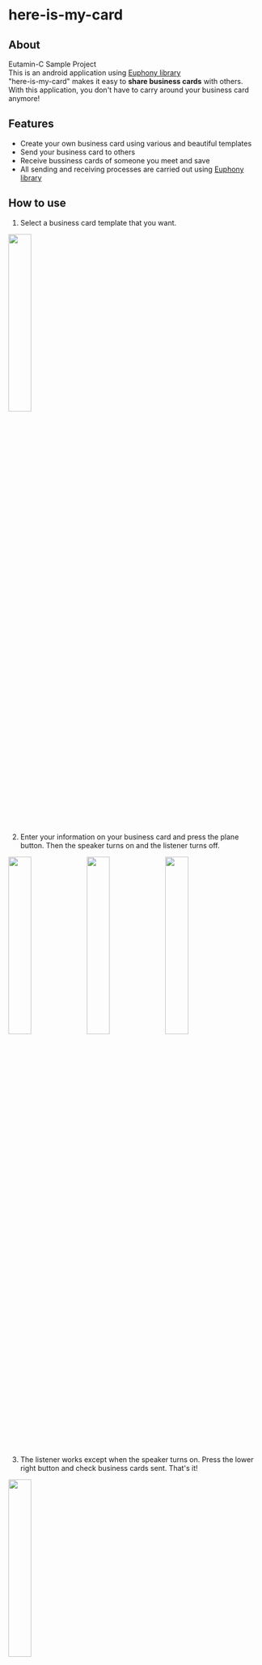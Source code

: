 # here-is-my-card

## About
Eutamin-C Sample Project<br>
This is an android application using [Euphony library](https://github.com/euphony-io/euphony)<br>
"here-is-my-card" makes it easy to **share business cards** with others.<br>
With this application, you don't have to carry around your business card anymore!<br>

## Features

- Create your own business card using various and beautiful templates
- Send your business card to others
- Receive bussiness cards of someone you meet and save
- All sending and receiving processes are carried out using [Euphony library](https://github.com/euphony-io/euphony)

## How to use

1. Select a business card template that you want.

<img src = "https://user-images.githubusercontent.com/68395698/130160475-4242d19d-e795-454e-a782-242ef203ed60.gif" width =30% />

2. Enter your information on your business card and press the plane button. Then the speaker turns on and the listener turns off.

<img src = "https://user-images.githubusercontent.com/68395698/130109455-c5de67ed-545b-460c-ae74-9d4cbb307184.png" width =30% /> <img src = "https://user-images.githubusercontent.com/68395698/130109811-d8a684a5-b967-45cc-944f-64d2121840f0.png" width =30% /> <img src = "https://user-images.githubusercontent.com/68395698/130109759-e812a94b-3d68-4c27-8328-99e62f35280c.png" width =30% />

3. The listener works except when the speaker turns on. Press the lower right button and check business cards sent.  That's it!

<img src = "https://user-images.githubusercontent.com/68395698/130109251-d5a6414b-f464-4c56-93e0-a8d5b6ee3828.png" width =30% />

## How to build

### on Windows

```
> gradlew build
```

### on Linux or MacOS

```
$ ./gradlew build
```

## Application Version

- minSdkVersion : 24
- targetSdkVersion : 30

## Permissions

- Record audio

## Contributing

Changes and improvements are more than welcome! Feel Free to fork and open a pull request. Please make your changes in a specific branch and request to pull into master.
